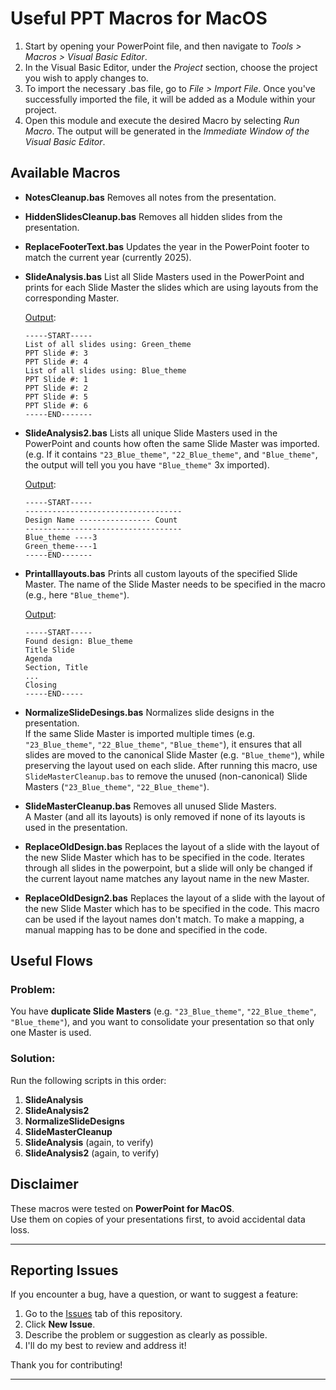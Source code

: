 # Useful PPT Macros for MacOS

1. Start by opening your PowerPoint file, and then navigate to  *Tools > Macros > Visual Basic Editor*.
2. In the Visual Basic Editor, under the *Project* section, choose the project you wish to apply changes to.
3. To import the necessary .bas file, go to  *File > Import File*. Once you've successfully imported the file, it will be added as a Module within your project.
4. Open this module and execute the desired Macro by selecting *Run Macro*. The output will be generated in the *Immediate Window of the Visual Basic Editor*.

## Available Macros
- **NotesCleanup.bas**
Removes all notes from the presentation.

-  **HiddenSlidesCleanup.bas**
Removes all hidden slides from the presentation.

- **ReplaceFooterText.bas**
Updates the year in the PowerPoint footer to match the current year (currently 2025).

- **SlideAnalysis.bas**
List all Slide Masters used in the PowerPoint and prints for each Slide Master the slides which are using layouts from the corresponding Master.

    <ins>Output</ins>:
    ```
    -----START-----
    List of all slides using: Green_theme
    PPT Slide #: 3
    PPT Slide #: 4
    List of all slides using: Blue_theme
    PPT Slide #: 1
    PPT Slide #: 2
    PPT Slide #: 5
    PPT Slide #: 6
    -----END-------
    ```
- **SlideAnalysis2.bas**
Lists all unique Slide Masters used in the PowerPoint and counts how often the same Slide Master was imported. (e.g. If it contains `"23_Blue_theme"`, `"22_Blue_theme"`, and `"Blue_theme"`, the output will tell you you have `"Blue_theme"` 3x imported).

    <ins>Output</ins>:
    ```
    -----START-----
    -----------------------------------
    Design Name ---------------- Count
    -----------------------------------
    Blue_theme ----3
    Green_theme----1
    -----END-------
    ```
- **Printalllayouts.bas**
Prints all custom layouts of the specified Slide Master. The name of the Slide Master needs to be specified in the macro (e.g., here `"Blue_theme"`). 
    
    <ins>Output</ins>:
    ```
    -----START-----
    Found design: Blue_theme
    Title Slide
    Agenda 
    Section, Title 
    ...
    Closing 
    -----END-----
    ```

- **NormalizeSlideDesings.bas**
Normalizes slide designs in the presentation.  
If the same Slide Master is imported multiple times (e.g. `"23_Blue_theme"`, `"22_Blue_theme"`, `"Blue_theme"`), it ensures that all slides are moved to the canonical Slide Master (e.g. `"Blue_theme"`), while preserving the layout used on each slide. After running this macro, use `SlideMasterCleanup.bas` to remove the unused (non-canonical) Slide Masters (`"23_Blue_theme"`, `"22_Blue_theme"`).

- **SlideMasterCleanup.bas**
Removes all unused Slide Masters.  
A Master (and all its layouts) is only removed if none of its layouts is used in the presentation.

- **ReplaceOldDesign.bas**
Replaces the layout of a slide with the layout of the new Slide Master which has to be specified in the code. Iterates through all slides in the powerpoint, but a slide will only be changed if the current layout name matches any layout name in the new Master.

- **ReplaceOldDesign2.bas**
Replaces the layout of a slide with the layout of the new Slide Master which has to be specified in the code. This macro can be used if the layout names don't match. To make a mapping, a manual mapping has to be done and specified in the code.

## Useful Flows

### Problem:
You have **duplicate Slide Masters** (e.g. `"23_Blue_theme"`, `"22_Blue_theme"`, `"Blue_theme"`), and you want to consolidate your presentation so that only one Master is used.

### Solution:
Run the following scripts in this order:

1. **SlideAnalysis**
2. **SlideAnalysis2**
3. **NormalizeSlideDesigns**
4. **SlideMasterCleanup**
5. **SlideAnalysis** (again, to verify)
6. **SlideAnalysis2** (again, to verify)
## Disclaimer

These macros were tested on **PowerPoint for MacOS**.  
Use them on copies of your presentations first, to avoid accidental data loss.

---

## Reporting Issues

If you encounter a bug, have a question, or want to suggest a feature:

1. Go to the [Issues](../../issues) tab of this repository.
2. Click **New Issue**.
3. Describe the problem or suggestion as clearly as possible.
4. I'll do my best to review and address it!

Thank you for contributing!

---
